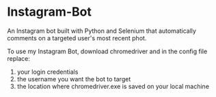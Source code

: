 # Instagram-Bot
An Instagram bot built with Python and Selenium that automatically comments on a targeted user's most recent phot.

To use my Instagram Bot, download chromedriver and in the config file replace:
  1. your login credentials
  2. the username you want the bot to target
  3. the location where chromedriver.exe is saved on your local machine
